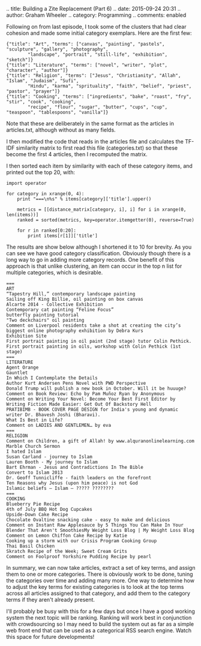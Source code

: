 .. title: Building a Zite Replacement (Part 6)
.. date: 2015-09-24 20:31
.. author: Graham Wheeler
.. category: Programming
.. comments: enabled


Following on from last episode, I took some of the clusters that had clear cohesion and made some initial category exemplars. Here are the first few:

	{"title": "Art", "terms": ["canvas", "painting", "pastels", "sculpture", "gallery", "photography",
            "landscape", "portrait", "still-life", "exhibition", "sketch"]}
	{"title": "Literature", "terms": ["novel", "writer", "plot", "character", "author"]}
	{"title": "Religion", "terms": ["Jesus", "Christianity", "Allah", "Islam", "Judaism", "Sufi",
            "Hindu", "karma", "sprituality", "faith", "belief", "priest", "pastor", "prayer"]}
	{"title": "Cooking", "terms": ["ingredients", "bake", "roast", "fry", "stir", "cook", "cooking",
            "recipe", "flour", "sugar", "butter", "cups", "cup", "teaspoon", "tablespoons", "vanilla"]}

Note that these are deliberately in the same format as the articles in articles.txt, although without as many fields.

I then modified the code that reads in the articles file and calculates the TF-IDF similarity matrix to first read this file (categories.txt) so that these become the first 4 articles, then I recomputed the matrix.

I then sorted each item by similarity with each of these category items, and printed out the top 20, with:

	import operator
	
	for category in xrange(0, 4):
	    print "===\n%s" % items[category]['title'].upper()
	    
	    metrics = [[distance_matrix[category, i], i] for i in xrange(0, len(items))]
	    ranked = sorted(metrics, key=operator.itemgetter(0), reverse=True)
	 
	    for r in ranked[0:20]:
	        print items[r[1]]['title']

The results are show below although I shortened it to 10 for brevity. As you can see we have good category classification. Obviously though there is a long way to go in adding more category records. One benefit of this approach is that unlike clustering, an item can occur in the top n list for multiple categories, which is desirable.

	===
	ART
	“Tapestry Hill,” contemporary landscape painting
	Sailing off King Billie, oil painting on box canvas
	Alcarte 2014 - Collective Exhibition
	Contemporary cat painting “Feline Focus”
	butterfly painting tutorial
	"Two deckchairs" oil painting
	Comment on Liverpool residents take a shot at creating the city’s biggest online photography exhibition by Debra Kurs
	Exhibition Site
	First portrait painting in oil paint (2nd stage) tutor Colin Pethick.
	First portrait painting in oils, workshop with Colin Pethick (1st stage)
	===
	LITERATURE
	Agent Orange
	Gauntlet
	In Which I Contemplate the Details
	Author Kurt Andersen Pens Novel with PWD Perspective
	Donald Trump will publish a new book in October. Will it be huuuge?
	Comment on Book Review: Echo by Pam Muñoz Ryan by Anonymous
	Comment on Writing Your Novel: Become Your Best First Editor by Writing Fiction Made Easier: Get Out Of Backstory Hell
	PRATIBIMB - BOOK COVER PAGE DESIGN for India's young and dynamic writer Dr. Bhavesh Joshi (Bharavi).
	What Is Best in Life?
	Comment on LADIES AND GENTLEMEN… by eva
	===
	RELIGION
	Comment on Children, a gift of Allah! by www.alquranonlinelearning.com
	Marble Church Sermon
	I hated Islam
	Susan Carland - journey to Islam
	Lauren Booth - My journey to Islam
	Bart Ehrman - Jesus and Contradictions In The Bible
	Convert to Islam 2013
	Dr. Geoff Tunnicliffe - faith leaders on the forefront
	Ten Reasons why Jesus (upon him peace) is not God
	Islamic beliefs – Islam – ????? ????????
	===
	COOKING
	Blueberry Pie Recipe
	4th of July BBQ Hot Dog Cupcakes
	Upside-Down Cake Recipe
	Chocolate Ovaltine snacking cake - easy to make and delicious
	Comment on Instant Raw Applesauce by 5 Things You Can Make In Your Blender That Aren't SmoothiesMy Weight Loss Blog | My Weight Loss Blog
	Comment on Lemon Chiffon Cake Recipe by Katie
	Cooking up a storm with our Crisis Program Cooking Group
	Thai Basil Chicken
	Skratch Recipe of the Week; Sweet Cream Grits
	Comment on Foolproof Yorkshire Pudding Recipe by pearl

In summary, we can now take articles, extract a set of key terms, and assign them to one or more categories. There is obviously work to be done, tuning the categories over time and adding many more. One way to determine how to adjust the key terms for existing categories is to look at the top terms across all articles assigned to that category, and add them to the category terms if they aren't already present.

I'll probably be busy with this for a few days but once I have a good working system the next topic will be ranking. Ranking will work best in conjunction with crowdsourcing so I may need to build the system out as far as a simple web front end that can be used as a categorical RSS search engine. Watch this space for future developments!

